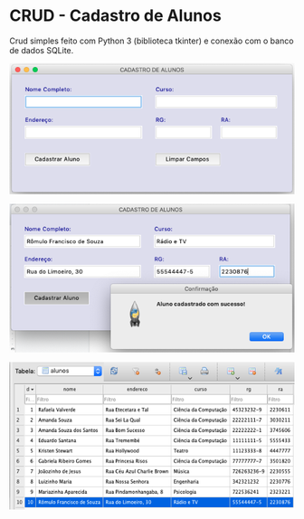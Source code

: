 # CRUD - Cadastro de Alunos

Crud simples feito com Python 3 (biblioteca tkinter) e conexão com o banco de dados SQLite.

![Tela inicial](imgs/1_tela_inicial.png)

![Aviso de sucesso](imgs/3_aviso_sucesso.png)

![Banco atualizado](imgs/4_banco_atualizado.png)
